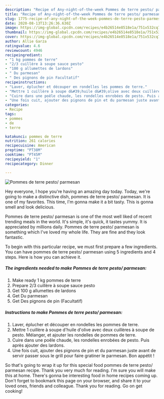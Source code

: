 ```yaml
---
description: "Recipe of Any-night-of-the-week Pommes de terre pesto/ parmesan"
title: "Recipe of Any-night-of-the-week Pommes de terre pesto/ parmesan"
slug: 1775-recipe-of-any-night-of-the-week-pommes-de-terre-pesto-parmesan
date: 2020-08-13T13:26:36.630Z
image: https://img-global.cpcdn.com/recipes/e4b26514e8518e1a/751x532cq70/pommes-de-terre-pesto-parmesan-photo-principale-de-la-recette.jpg
thumbnail: https://img-global.cpcdn.com/recipes/e4b26514e8518e1a/751x532cq70/pommes-de-terre-pesto-parmesan-photo-principale-de-la-recette.jpg
cover: https://img-global.cpcdn.com/recipes/e4b26514e8518e1a/751x532cq70/pommes-de-terre-pesto-parmesan-photo-principale-de-la-recette.jpg
author: Allie Garza
ratingvalue: 4.6
reviewcount: 4946
recipeingredient:
- "1 kg pommes de terre"
- "2/3 cuillère à soupe sauce pesto"
- "100 g allumettes de lardons"
- " Du parmesan"
- " Des pignons de pin Facultatif"
recipeinstructions:
- "Laver, éplucher et découper en rondelles les pommes de terre."
- "Mettre 1 cuillère à soupe d&#39;huile d&#39;olive avec deux cuillères à soupe de pesto. Mélanger, et ajouter les rondelles de pommes de terre."
- "Cuire dans une poêle chaude, les rondelles enrobées de pesto. Puis après ajouter des lardons."
- "Une fois cuit, ajouter des pignons de pin et du parmesan juste avant de servir passer sous le grill pour faire gratiner le parmesan. Bon appétit !"
categories:
- Recipe
tags:
- pommes
- de
- terre

katakunci: pommes de terre 
nutrition: 261 calories
recipecuisine: American
preptime: "PT38M"
cooktime: "PT45M"
recipeyield: "1"
recipecategory: Dinner

---
```



![Pommes de terre pesto/ parmesan](https://img-global.cpcdn.com/recipes/e4b26514e8518e1a/751x532cq70/pommes-de-terre-pesto-parmesan-photo-principale-de-la-recette.jpg)

Hey everyone, I hope you're having an amazing day today. Today, we're going to make a distinctive dish, pommes de terre pesto/ parmesan. It is one of my favorites. This time, I'm gonna make it a bit tasty. This is gonna smell and look delicious.



Pommes de terre pesto/ parmesan is one of the most well liked of recent trending meals in the world. It's simple, it's quick, it tastes yummy. It is appreciated by millions daily. Pommes de terre pesto/ parmesan is something which I've loved my whole life. They are fine and they look fantastic.


To begin with this particular recipe, we must first prepare a few ingredients. You can have pommes de terre pesto/ parmesan using 5 ingredients and 4 steps. Here is how you can achieve it.

<!--inarticleads1-->

##### The ingredients needed to make Pommes de terre pesto/ parmesan:

1. Make ready 1 kg pommes de terre
1. Prepare 2/3 cuillère à soupe sauce pesto
1. Get 100 g allumettes de lardons
1. Get  Du parmesan
1. Get  Des pignons de pin (Facultatif)




<!--inarticleads2-->

##### Instructions to make Pommes de terre pesto/ parmesan:

1. Laver, éplucher et découper en rondelles les pommes de terre.
1. Mettre 1 cuillère à soupe d&#39;huile d&#39;olive avec deux cuillères à soupe de pesto. Mélanger, et ajouter les rondelles de pommes de terre.
1. Cuire dans une poêle chaude, les rondelles enrobées de pesto. Puis après ajouter des lardons.
1. Une fois cuit, ajouter des pignons de pin et du parmesan juste avant de servir passer sous le grill pour faire gratiner le parmesan. Bon appétit !




So that's going to wrap it up for this special food pommes de terre pesto/ parmesan recipe. Thank you very much for reading. I'm sure you will make this at home. There's gonna be interesting food in home recipes coming up. Don't forget to bookmark this page on your browser, and share it to your loved ones, friends and colleague. Thank you for reading. Go on get cooking!
